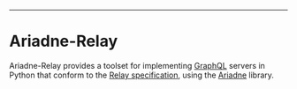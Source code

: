 - - - - -

# Ariadne-Relay

Ariadne-Relay provides a toolset for implementing [GraphQL](http://graphql.github.io/) servers
in Python that conform to the [Relay specification](https://relay.dev/docs/guides/graphql-server-specification/),
using the [Ariadne](https://ariadnegraphql.org) library.
